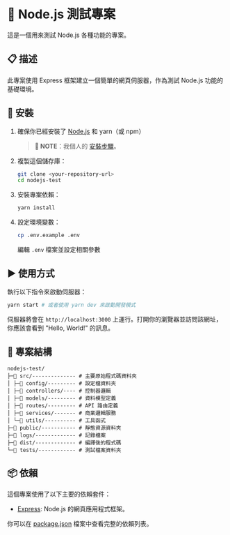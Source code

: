 # 🧪 Node.js 測試專案

這是一個用來測試 Node.js 各種功能的專案。

## 📋 描述

此專案使用 Express 框架建立一個簡單的網頁伺服器，作為測試 Node.js 功能的基礎環境。

## 🚀 安裝

1.  確保你已經安裝了 [Node.js](https://nodejs.org/) 和 yarn（或 npm）  
    > **📝 NOTE**：我個人的 [安裝步驟](https://share.evernote.com/note/1ffce92d-4a0d-1f67-84ad-fe6ab93a8c92)。
2.  複製這個儲存庫：
    ```bash
    git clone <your-repository-url>
    cd nodejs-test
    ```
3.  安裝專案依賴：
    ```bash
    yarn install
    ```
4.  設定環境變數：
    ```bash
    cp .env.example .env
    ```
    編輯 `.env` 檔案並設定相關參數

## ▶️ 使用方式

執行以下指令來啟動伺服器：

```bash
yarn start # 或者使用 yarn dev 來啟動開發模式
```

伺服器將會在 `http://localhost:3000` 上運行。打開你的瀏覽器並訪問該網址，你應該會看到 "Hello, World!" 的訊息。

## 📂 專案結構

```
nodejs-test/
├─📁 src/-------------- # 主要原始程式碼資料夾
│ ├─📁 config/--------- # 設定檔資料夾
│ ├─📁 controllers/---- # 控制器邏輯
│ ├─📁 models/--------- # 資料模型定義
│ ├─📁 routes/--------- # API 路由定義
│ ├─📁 services/------- # 商業邏輯服務
│ └─📁 utils/---------- # 工具函式
├─📁 public/----------- # 靜態資源資料夾
├─📁 logs/------------- # 記錄檔案
├─📁 dist/------------- # 編譯後的程式碼
└─📁 tests/------------ # 測試檔案資料夾

```

## 📦 依賴

這個專案使用了以下主要的依賴套件：

*   [Express](https://expressjs.com/): Node.js 的網頁應用程式框架。

你可以在 [package.json](c:\workspace\nodejs-test\package.json) 檔案中查看完整的依賴列表。
